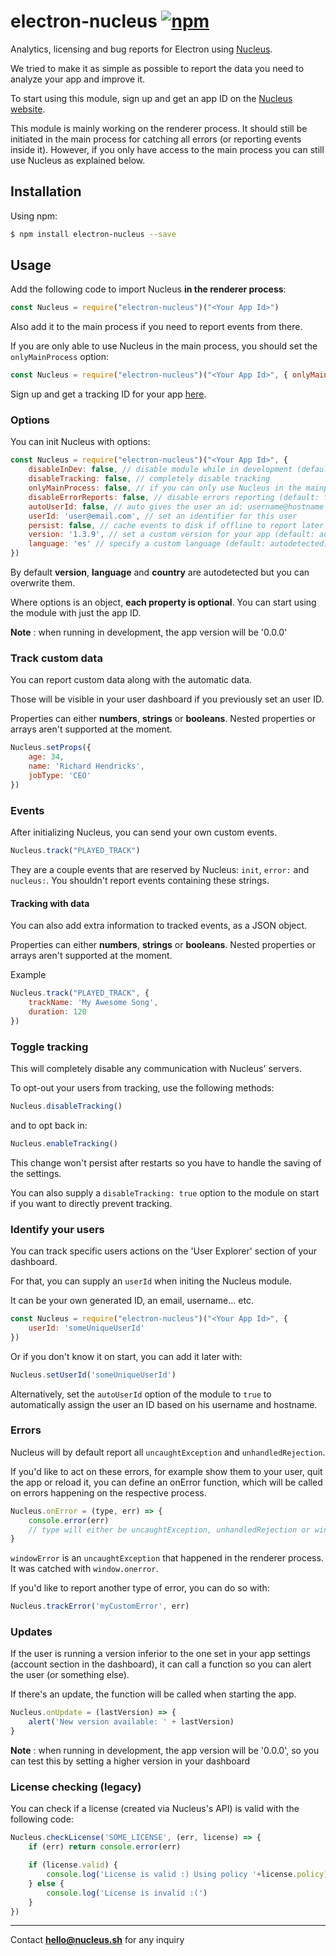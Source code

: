 # electron-nucleus [![npm](https://img.shields.io/npm/v/electron-nucleus.svg)](https://www.npmjs.com/package/electron-nucleus)
Analytics, licensing and bug reports for Electron using [Nucleus](https://nucleus.sh).

We tried to make it as simple as possible to report the data you need to analyze your app and improve it.

To start using this module, sign up and get an app ID on the [Nucleus website](https://nucleus.sh). 

This module is mainly working on the renderer process. It should still be initiated in the main process for catching all errors (or reporting events inside it). However, if you only have access to the main process you can still use Nucleus as explained below.


## Installation

Using npm:

```bash
$ npm install electron-nucleus --save
```

## Usage

Add the following code to import Nucleus **in the renderer process**:


```javascript
const Nucleus = require("electron-nucleus")("<Your App Id>")
```

Also add it to the main process if you need to report events from there.

If you are only able to use Nucleus in the main process, you should set the `onlyMainProcess` option:

```javascript
const Nucleus = require("electron-nucleus")("<Your App Id>", { onlyMainProcess: true })
```

Sign up and get a tracking ID for your app [here](https://nucleus.sh).


### Options

You can init Nucleus with options:

```javascript
const Nucleus = require("electron-nucleus")("<Your App Id>", {
	disableInDev: false, // disable module while in development (default: false)
	disableTracking: false, // completely disable tracking
	onlyMainProcess: false, // if you can only use Nucleus in the mainprocess
	disableErrorReports: false, // disable errors reporting (default: false)
	autoUserId: false, // auto gives the user an id: username@hostname
	userId: 'user@email.com', // set an identifier for this user
	persist: false, // cache events to disk if offline to report later
	version: '1.3.9', // set a custom version for your app (default: autodetected)
	language: 'es' // specify a custom language (default: autodetected)
})
```

By default **version**, **language** and **country** are autodetected but you can overwrite them.

Where options is an object, **each property is optional**. You can start using the module with just the app ID.

**Note** : when running in development, the app version will be '0.0.0'

### Track custom data

You can report custom data along with the automatic data.
 
Those will be visible in your user dashboard if you previously set an user ID.

Properties can either **numbers**, **strings** or **booleans**. 
Nested properties or arrays aren't supported at the moment.

```javascript
Nucleus.setProps({
	age: 34,
	name: 'Richard Hendricks',
	jobType: 'CEO'
})
```

### Events

After initializing Nucleus, you can send your own custom events.

```javascript
Nucleus.track("PLAYED_TRACK")
```

They are a couple events that are reserved by Nucleus: `init`, `error:` and `nucleus:`. You shouldn't report events containing these strings.

#### Tracking with data

You can also add extra information to tracked events, as a JSON object.

Properties can either **numbers**, **strings** or **booleans**. 
Nested properties or arrays aren't supported at the moment.

Example

```javascript
Nucleus.track("PLAYED_TRACK", {
	trackName: 'My Awesome Song',
	duration: 120
})
```

### Toggle tracking

This will completely disable any communication with Nucleus' servers.

To opt-out your users from tracking, use the following methods:

```javascript
Nucleus.disableTracking()
```

and to opt back in:

```javascript
Nucleus.enableTracking()
```

This change won't persist after restarts so you have to handle the saving of the settings.

You can also supply a `disableTracking: true` option to the module on start if you want to directly prevent tracking.


### Identify your users

You can track specific users actions on the 'User Explorer' section of your dashboard.

For that, you can supply an `userId` when initing the Nucleus module. 

It can be your own generated ID, an email, username... etc.

```javascript
const Nucleus = require("electron-nucleus")("<Your App Id>", {
	userId: 'someUniqueUserId'
})
```

Or if you don't know it on start, you can add it later with:

```javascript
Nucleus.setUserId('someUniqueUserId')
```

Alternatively, set the `autoUserId` option of the module to `true`  to automatically assign the user an ID based on his username and hostname.

### Errors

Nucleus will by default report all `uncaughtException` and `unhandledRejection`.

If you'd like to act on these errors, for example show them to your user, quit the app or reload it, you can define an onError function, which will be called on errors happening on the respective process.


```javascript
Nucleus.onError = (type, err) => {
	console.error(err)
	// type will either be uncaughtException, unhandledRejection or windowError
}
```


`windowError` is an `uncaughtException` that happened in the renderer process. It was catched with `window.onerror`.

If you'd like to report another type of error, you can do so with:

```javascript
Nucleus.trackError('myCustomError', err)
```

### Updates

If the user is running a version inferior to the one set in your app settings (account section in the dashboard), it can call a function so you can alert the user (or something else).

If there's an update, the function will be called when starting the app.


```javascript
Nucleus.onUpdate = (lastVersion) => {
	alert('New version available: ' + lastVersion)
}
```

**Note** : when running in development, the app version will be '0.0.0', so you can test this by setting a higher version in your dashboard

### License checking (legacy)

You can check if a license (created via Nucleus's API) is valid with the following code:


```javascript
Nucleus.checkLicense('SOME_LICENSE', (err, license) => {
	if (err) return console.error(err)

	if (license.valid) {
		console.log('License is valid :) Using policy '+license.policy)
	} else {
		console.log('License is invalid :(')
	}
})
```

---
Contact **hello@nucleus.sh** for any inquiry
